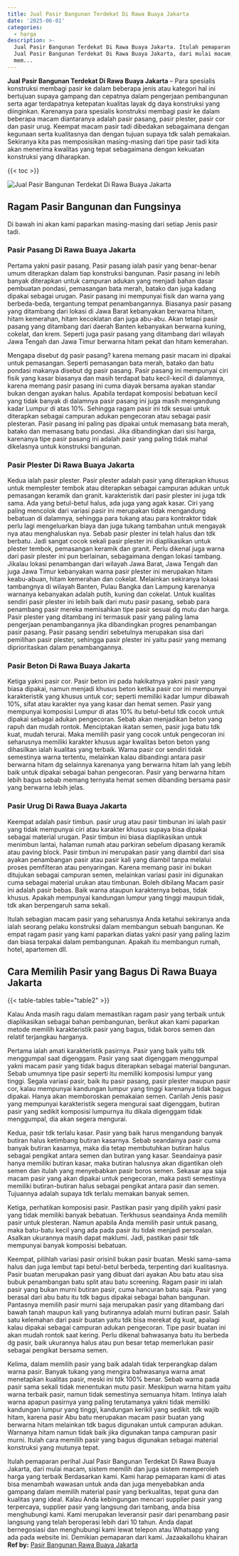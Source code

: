 ```yaml
---
title: Jual Pasir Bangunan Terdekat Di Rawa Buaya Jakarta
date: '2025-06-01'
categories:
  - harga
description: >-
  Jual Pasir Bangunan Terdekat Di Rawa Buaya Jakarta. Itulah pemaparan perihal
  Jual Pasir Bangunan Terdekat Di Rawa Buaya Jakarta, dari mulai macam, sistem
  mem...
---
```


**Jual Pasir Bangunan Terdekat Di Rawa Buaya Jakarta** – Para spesialis konstruksi membagi pasir ke dalam beberapa jenis atau kategori hal ini bertujuan supaya gampang dan cepatnya dalam pengerjaan pembangunan serta agar terdapatnya ketepatan kualitas layak dg daya konstruksi yang diinginkan. Karenanya para spesialis konstruksi membagi pasir ke dalam beberapa macam diantaranya adalah pasir pasang, pasir plester, pasir cor dan pasir urug. Keempat macam pasir tadi dibedakan sebagaimana dengan kegunaan serta kualitasnya dan dengan tujuan supaya tdk salah pemakaian. Sekiranya kita pas memposisikan masing-masing dari tipe pasir tadi kita akan menerima kwalitas yang tepat sebagaimana dengan kekuatan konstruksi yang diharapkan.

{{< toc >}}

![Jual Pasir Bangunan Terdekat Di Rawa Buaya Jakarta](/images/jual-pasir-bangunan-36.png)

## Ragam Pasir Bangunan dan Fungsinya

Di bawah ini akan kami paparkan masing-masing dari setiap Jenis pasir tadi.

### Pasir Pasang Di Rawa Buaya Jakarta

Pertama yakni pasir pasang. Pasir pasang ialah pasir yang benar-benar umum diterapkan dalam tiap konstruksi bangunan. Pasir pasang ini lebih banyak diterapkan untuk campuran adukan yang menjadi bahan dasar pembuatan pondasi, pemasangan bata merah, batako dan juga kadang dipakai sebagai urugan. Pasir pasang ini mempunyai fisik dan warna yang berbeda-beda, tergantung tempat penambangannya. Biasanya pasir pasang yang ditambang dari lokasi di Jawa Barat kebanyakan berwarna hitam, hitam kemerahan, hitam kecoklatan dan juga abu-abu. Akan tetapi pasir pasang yang ditambang dari daerah Banten kebanyakan berwarna kuning, cokelat, dan krem. Seperti juga pasir pasang yang ditambang dari wilayah Jawa Tengah dan Jawa Timur berwarna hitam pekat dan hitam kemerahan.

Mengapa disebut dg pasir pasang? karena memang pasir macam ini dipakai untuk pemasangan. Seperti pemasangan bata merah, batako dan batu pondasi makanya disebut dg pasir pasang. Pasir pasang ini mempunyai ciri fisik yang kasar biasanya dan masih terdapat batu kecil-kecil di dalamnya, karena memang pasir pasang ini cuma diayak bersama ayakan standar bukan dengan ayakan halus. Apabila terdapat komposisi bebatuan kecil yang tidak banyak di dalamnya pasir pasang ini juga masih mengandung kadar Lumpur di atas 10%. Sehingga ragam pasir ini tdk sesuai untuk diterapkan sebagai campuran adukan pengecoran atau sebagai pasir plesteran. Pasir pasang ini paling pas dipakai untuk memasang bata merah, batako dan memasang batu pondasi. Jika dibandingkan dari sisi harga, karenanya tipe pasir pasang ini adalah pasir yang paling tidak mahal dikelasnya untuk konstruksi bangunan.

### Pasir Plester Di Rawa Buaya Jakarta

Kedua ialah pasir plester. Pasir plester adalah pasir yang diterapkan khusus untuk memplester tembok atau diterapkan sebagai campuran adukan untuk pemasangan keramik dan granit. karakteristik dari pasir plester ini juga tdk sama. Ada yang betul-betul halus, ada juga yang agak kasar. Ciri yang paling mencolok dari variasi pasir ini merupakan tidak mengandung bebatuan di dalamnya, sehingga para tukang atau para kontraktor tidak perlu lagi mengeluarkan biaya dan juga tukang tambahan untuk mengayak nya atau menghaluskan nya. Sebab pasir plester ini telah halus dan tdk berbatu. Jadi sangat cocok sekali pasir plester ini diaplikasikan untuk plester tembok, pemasangan keramik dan granit. Perlu dikenal juga warna dari pasir plester ini pun berlainan, sebagaimana dengan lokasi tambang. Jikalau lokasi penambangan dari wilayah Jawa Barat, Jawa Tengah dan juga Jawa Timur kebanyakan warna pasir plester ini merupakan hitam keabu-abuan, hitam kemerahan dan cokelat. Melainkan sekiranya lokasi tambangnya di wilayah Banten, Pulau Bangka dan Lampung karenanya warnanya kebanyakan adalah putih, kuning dan cokelat. Untuk kualitas sendiri pasir plester ini lebih baik dari mutu pasir pasang, sebab para penambang pasir mereka memisahkan tipe pasir sesuai dg mutu dan harga. Pasir plester yang ditambang ini termasuk pasir yang paling lama pengerjaan penambangannya jika dibandingkan progres penambangan pasir pasang. Pasir pasang sendiri sebetulnya merupakan sisa dari pemilihan pasir plester, sehingga pasir plester ini yaitu pasir yang memang diprioritaskan dalam penambangannya.

### Pasir Beton Di Rawa Buaya Jakarta

Ketiga yakni pasir cor. Pasir beton ini pada hakikatnya yakni pasir yang biasa dipakai, namun menjadi khusus beton ketika pasir cor ini mempunyai karakteristik yang khusus untuk cor; seperti memiliki kadar lumpur dibawah 10%, sifat atau karakter nya yang kasar dan hemat semen. Pasir yang mempunyai komposisi Lumpur di atas 10% itu betul-betul tdk cocok untuk dipakai sebagai adukan pengecoran. Sebab akan menjadikan beton yang rapuh dan mudah rontok. Menciptakan ikatan semen, pasir juga batu tdk kuat, mudah terurai. Maka memilih pasir yang cocok untuk pengecoran ini seharusnya memiliki karakter khusus agar kwalitas beton beton yang dihasilkan ialah kualitas yang terbaik. Warna pasir cor sendiri tidak semestinya warna tertentu, melainkan kalau dibandingi antara pasir berwarna hitam dg selainnya karenanya yang berwarna hitam lah yang lebih baik untuk dipakai sebagai bahan pengecoran. Pasir yang berwarna hitam lebih bagus sebab memang ternyata hemat semen dibanding bersama pasir yang berwarna lebih jelas.

### Pasir Urug Di Rawa Buaya Jakarta

Keempat adalah pasir timbun. pasir urug atau pasir timbunan ini ialah pasir yang tidak mempunyai ciri atau karakter khusus supaya bisa dipakai sebagai material urugan. Pasir timbun ini biasa diaplikasikan untuk menimbun lantai, halaman rumah atau parkiran sebelum dipasang keramik atau paving block. Pasir timbun ini merupakan pasir yang diambil dari sisa ayakan penambangan pasir atau pasir kali yang diambil tanpa melalui proses pemfilteran atau penyaringan. Karena memang pasir ini bukan ditujukan sebagai campuran semen, melainkan variasi pasir ini digunakan cuma sebagai material urukan atau timbunan. Boleh dibilang Macam pasir ini adalah pasir bebas. Baik warna ataupun karakternya bebas, tidak khusus. Apakah mempunyai kandungan lumpur yang tinggi maupun tidak, tdk akan berpengaruh sama sekali.

Itulah sebagian macam pasir yang seharusnya Anda ketahui sekiranya anda ialah seorang pelaku konstruksi dalam membangun sebuah bangunan. Ke empat ragam pasir yang kami paparkan diatas yakni pasir yang paling lazim dan biasa terpakai dalam pembangunan. Apakah itu membangun rumah, hotel, apartemen dll.

## Cara Memilih Pasir yang Bagus Di Rawa Buaya Jakarta

{{< table-tables table="table2" >}}

Kalau Anda masih ragu dalam memastikan ragam pasir yang terbaik untuk diaplikasikan sebagai bahan pembangunan, berikut akan kami paparkan metode memilih karakteristik pasir yang bagus, tidak boros semen dan relatif terjangkau harganya.

Pertama ialah amati karakteristik pasirnya. Pasir yang baik yaitu tdk menggumpal saat digenggam. Pasir yang saat digenggam menggumpal yakni macam pasir yang tidak bagus diterapkan sebagai material bangunan. Sebab umumnya tipe pasir seperti itu memiliki komposisi lumpur yang tinggi. Segala variasi pasir, baik itu pasir pasang, pasir plester maupun pasir cor, kalau mempunyai kandungan lumpur yang tinggi karenanya tidak bagus dipakai. Hanya akan memboroskan pemakaian semen. Carilah Jenis pasir yang mempunyai karakteristik segera mengurai saat digenggam, butiran pasir yang sedikit komposisi lumpurnya itu dikala digenggam tidak menggumpal, dia akan segera mengurai.

Kedua, pasir tdk terlalu kasar. Pasir yang baik harus mengandung banyak butiran halus ketimbang butiran kasarnya. Sebab seandainya pasir cuma banyak butiran kasarnya, maka dia tetap membutuhkan butiran halus sebagai pengikat antara semen dan butiran yang kasar. Seandainya pasir hanya memiliki butiran kasar, maka butiran halusnya akan digantikan oleh semen dan itulah yang menyebabkan pasir boros semen. Sekasar apa saja macam pasir yang akan dipakai untuk pengecoran, maka pasti semestinya memiliki butiran-butiran halus sebagai pengikat antara pasir dan semen. Tujuannya adalah supaya tdk terlalu memakan banyak semen.

Ketiga, perhatikan komposisi pasir. Pastikan pasir yang dipilih yakni pasir yang tidak memiliki banyak bebatuan. Terkhusus seandainya Anda memilih pasir untuk plesteran. Namun apabila Anda memilih pasir untuk pasang, maka batu-batu kecil yang ada pada pasir itu tidak menjadi persoalan. Asalkan ukurannya masih dapat maklumi. Jadi, pastikan pasir tdk mempunyai banyak komposisi bebatuan.

Keempat, pilihlah variasi pasir orisinil bukan pasir buatan. Meski sama-sama halus dan juga lembut tapi betul-betul berbeda, terpenting dari kualitasnya. Pasir buatan merupakan pasir yang dibuat dari ayakan Abu batu atau sisa bubuk penambangan batu split atau batu screening. Ragam pasir ini ialah pasir yang bukan murni butiran pasir, cuma hancuran batu saja. Pasir yang berasal dari abu batu itu tdk bagus dipakai sebagai bahan bangunan. Pantasnya memilih pasir murni saja merupakan pasir yang ditambang dari bawah tanah maupun kali yang butirannya adalah murni butiran pasir. Salah satu kelemahan dari pasir buatan yaitu tdk bisa merekat dg kuat, apalagi kalau dipakai sebagai campuran adukan pengecoran. Tipe pasir buatan ini akan mudah rontok saat kering. Perlu dikenal bahwasanya batu itu berbeda dg pasir, baik ukurannya halus atau pun besar tetap memerlukan pasir sebagai pengikat bersama semen.

Kelima, dalam memilih pasir yang baik adalah tidak terperangkap dalam warna pasir. Banyak tukang yang mengira bahwasanya warna amat menetapkan kualitas pasir, meski ini tdk 100% benar. Sebab warna pada pasir sama sekali tidak menentukan mutu pasir. Meskipun warna hitam yaitu warna terbaik pasir, namun tidak semestinya semuanya hitam. Intinya ialah warna apapun pasirnya yang paling terutamanya yakni tidak memiliki kandungan lumpur yang tinggi, kandungan kerikil yang sedikit. tdk wajib hitam, karena pasir Abu batu merupakan macam pasir buatan yang berwarna hitam melainkan tdk bagus digunakan untuk campuran adukan. Warnanya hitam namun tidak baik jika digunakan tanpa campuran pasir murni. Itulah cara memilih pasir yang bagus digunakan sebagai material konstruksi yang mutunya tepat.

Itulah pemaparan perihal Jual Pasir Bangunan Terdekat Di Rawa Buaya Jakarta, dari mulai macam, sistem memilih dan juga sistem memperoleh harga yang terbaik Berdasarkan kami. Kami harap pemaparan kami di atas bisa menambah wawasan untuk anda dan juga menyebabkan anda gampang dalam memilih material pasir yang berkualitas, tepat guna dan kualitas yang ideal. Kalau Anda kebingungan mencari supplier pasir yang terpercaya, supplier pasir yang langsung dari tambang, anda bisa menghubungi kami. Kami merupakan leveransir pasir dari penambang pasir langsung yang telah beroperasi lebih dari 10 tahun. Anda dapat bernegosiasi dan menghubungi kami lewat telepon atau Whatsapp yang ada pada website ini. Demikian pemaparan dari kami. Jazaakallohu khairan
**Ref by:** [Pasir Bangunan Rawa Buaya Jakarta](https://id.wikipedia.org/wiki/Pasir)

